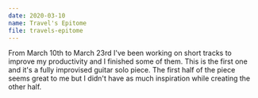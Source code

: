 ```yaml
---
date: 2020-03-10
name: Travel's Epitome
file: travels-epitome
---
```


From March 10th to March 23rd I've been working on short tracks to improve my productivity and I finished some of them. This is the first one and it's a fully improvised guitar solo piece. The first half of the piece seems great to me but I didn't have as much inspiration while creating the other half. 